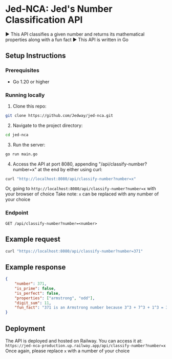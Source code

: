 # Jed-NCA: Jed's Number Classification API
▶️ This API classifies a given number and returns its mathematical properties along with a fun fact
▶️ This API is written in Go

## Setup Instructions
### Prerequisites
- Go 1.20 or higher

### Running locally
1. Clone this repo:
```bash
git clone https://github.com/Jedway/jed-nca.git
```
2. Navigate to the project directory:
```bash
cd jed-nca
```
3. Run the server:
```bash
go run main.go
```
4. Access the API at port 8080, appending "/api/classify-number?number=x" at the end by either using curl:
```bash
curl "http://localhost:8080/api/classify-number?number=x"
```
Or, going to `http://localhost:8080/api/classify-number?number=x` with your browser of choice
Take note: `x` can be replaced with any number of your choice

### Endpoint
`GET /api/classify-number?number=<number>`

## Example request

```bash
curl "https://localhost:8080/api/classify-number?number=371"
```
## Example response

```json
{
    "number": 371,
    "is_prime": false,
    "is_perfect": false,
    "properties": ["armstrong", "odd"],
    "digit_sum": 11,
    "fun_fact": "371 is an Armstrong number because 3^3 + 7^3 + 1^3 = 371"
}
```
## Deployment
The API is deployed and hosted on Railway. You can access it at:
`https://jed-nca-production.up.railway.app/api/classify-number?number=x`
Once again, please replace `x` with a number of your choice

